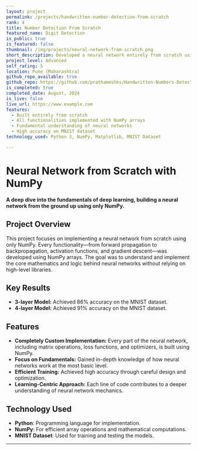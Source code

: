 ```yaml
---
layout: project
permalink: /projects/handwritten-number-detection-from-scratch
rank: 4
title: Number Detection From Scratch
featured_name: Digit Detection
is_public: true
is_featured: false
thumbnail: /img/projects/neural-network-from-scratch.png
short_description: Developed a neural network entirely from scratch using NumPy, implementing all functionality within NumPy arrays to understand the fundamentals of deep learning.
project_level: Advanced
self_rating: 5
location: Pune (Maharashtra)
github_repo_available: true
github_repo: https://github.com/prathameshks/Handwritten-Numbers-Detection
is_completed: true
completed_date: August, 2024
is_live: false
live_url: https://www.example.com
features:
  - Built entirely from scratch
  - All functionalities implemented with NumPy arrays
  - Fundamental understanding of neural networks
  - High accuracy on MNIST dataset
technology_used: Python 3, NumPy, Matplotlib, MNIST Dataset

---
```

# Neural Network from Scratch with NumPy

**A deep dive into the fundamentals of deep learning, building a neural network from the ground up using only NumPy.**

## Project Overview

This project focuses on implementing a neural network from scratch using only NumPy. Every functionality—from forward propagation to backpropagation, activation functions, and gradient descent—was developed using NumPy arrays. The goal was to understand and implement the core mathematics and logic behind neural networks without relying on high-level libraries.

## Key Results

- **3-layer Model:** Achieved 86% accuracy on the MNIST dataset.
- **4-layer Model:** Achieved 91% accuracy on the MNIST dataset.

## Features

- **Completely Custom Implementation:** Every part of the neural network, including matrix operations, loss functions, and optimizers, is built using NumPy.
- **Focus on Fundamentals:** Gained in-depth knowledge of how neural networks work at the most basic level.
- **Efficient Training:** Achieved high accuracy through careful design and optimization.
- **Learning-Centric Approach:** Each line of code contributes to a deeper understanding of neural network mechanics.

## Technology Used

- **Python**: Programming language for implementation.
- **NumPy**: For efficient array operations and mathematical computations.
- **MNIST Dataset**: Used for training and testing the models.

---